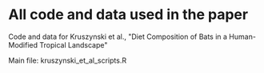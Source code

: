 # All code and data used in the paper

Code and data for Kruszynski et al., "Diet Composition of Bats in a Human-Modified Tropical Landscape"

Main file: kruszynski_et_al_scripts.R
